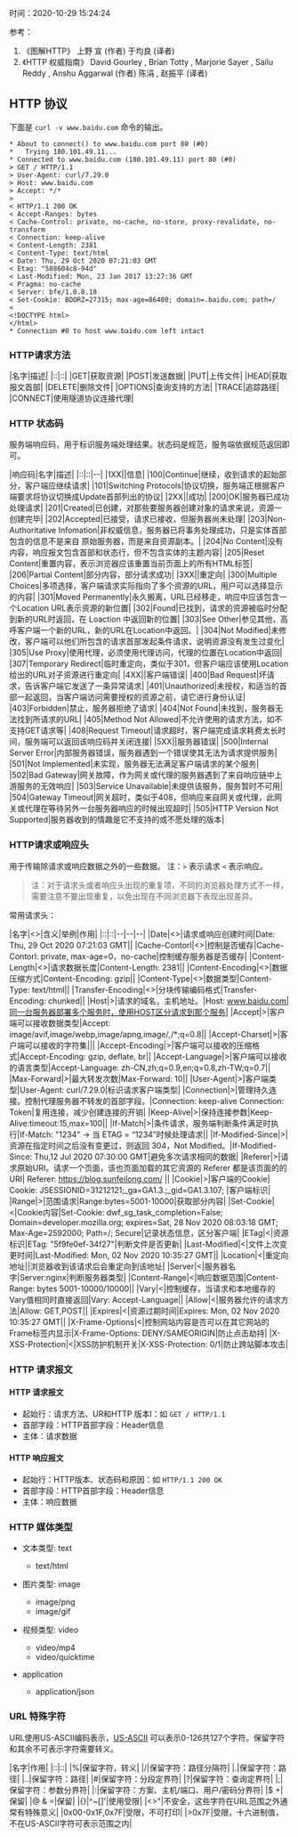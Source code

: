 时间：2020-10-29 15:24:24

参考：

1. 《图解HTTP》 上野 宣 (作者) 于均良 (译者)
2. 《HTTP 权威指南》  David Gourley , Brian Totty , Marjorie Sayer , Sailu Reddy , Anshu Aggarwal (作者) 陈涓 , 赵振平 (译者)

## HTTP 协议

下面是 `curl -v www.baidu.com` 命令的输出。

```shell
* About to connect() to www.baidu.com port 80 (#0)
*   Trying 180.101.49.11...
* Connected to www.baidu.com (180.101.49.11) port 80 (#0)
> GET / HTTP/1.1
> User-Agent: curl/7.29.0
> Host: www.baidu.com
> Accept: */*
>
< HTTP/1.1 200 OK
< Accept-Ranges: bytes
< Cache-Control: private, no-cache, no-store, proxy-revalidate, no-transform
< Connection: keep-alive
< Content-Length: 2381
< Content-Type: text/html
< Date: Thu, 29 Oct 2020 07:21:03 GMT
< Etag: "588604c8-94d"
< Last-Modified: Mon, 23 Jan 2017 13:27:36 GMT
< Pragma: no-cache
< Server: bfe/1.0.8.18
< Set-Cookie: BDORZ=27315; max-age=86400; domain=.baidu.com; path=/
<
<!DOCTYPE html>
</html>
* Connection #0 to host www.baidu.com left intact
```

### HTTP请求方法

|名字|描述|
|::|::|
|GET|获取资源|
|POST|发送数据|
|PUT|上传文件|
|HEAD|获取报文首部|
|DELETE|删除文件|
|OPTIONS|查询支持的方法|
|TRACE|追踪路径|
|CONNECT|使用隧道协议连接代理|

### HTTP 状态码

服务端响应码，用于标识服务端处理结果。状态码是规范，服务端依据规范返回即可。

|响应码|名字|描述|
|::|::|--|
|1XX||信息|
|100|Continue|继续，收到请求的起始部分，客户端应继续请求|
|101|Switching  Protocols|协议切换，服务端正根据客户端要求将协议切换成Update首部列出的协议|
|2XX||成功|
|200|OK|服务器已成功处理请求|
|201|Created|已创建，对那些要服务器创建对象的请求来说，资源一创建完毕|
|202|Accepted|已接受，请求已接收，但服务器尚未处理|
|203|Non-Authoritative Infomation|非权威信息，服务器已将事务处理成功，只是实体首部包含的信息不是来自 原始服务器，而是来自资源副本。|
|204|No Content|没有内容，响应报文包含首部和状态行，但不包含实体的主题内容|
|205|Reset Content|重置内容，表示浏览器应该重置当前页面上的所有HTML标签|
|206|Partial Content|部分内容，部分请求成功|
|3XX||重定向|
|300|Multiple Choices|多项选择，客户端请求实际指向了多个资源的URL，用户可以选择显示的内容|
|301|Moved Permanently|永久搬离，URL已经移走，响应中应该包含一个Location URL表示资源的新位置|
|302|Found|已找到，请求的资源被临时分配到新的URL时返回，在 Loaction 中返回新的位置|
|303|See Other|参见其他，高呼客户端一个新的URL，新的URL在Location中返回。|
|304|Not Modified|未修改，客户端可以他们所包含的请求首部发起条件请求，说明资源没有发生过变化|
|305|Use Proxy|使用代理，必须使用代理访问，代理的位置在Location中返回|
|307|Temporary Redirect|临时重定向，类似于301，但客户端应该使用Location给出的URL对子资源进行重定向|
|4XX||客户端错误|
|400|Bad Request|坏请求，告诉客户端它发送了一条异常请求|
|401|Unauthorized|未授权，和适当的首部一起返回，当客户端访问需要授权的资源之前，请它进行身份认证|
|403|Forbidden|禁止，服务器拒绝了请求|
|404|Not Found|未找到，服务器无法找到所请求的URL|
|405|Method Not Allowed|不允许使用的请求方法，如不支持GET请求等|
|408|Request Timeout|请求超时，客户端完成请求耗费太长时间，服务端可以返回该响应码并关闭连接|
|5XX||服务器错误|
|500|Internal Server Error|内部服务器错误，服务器遇到一个错误使其无法为请求提供服务|
|501|Not Implemented|未实现，服务器无法满足客户端请求的某个服务|
|502|Bad Gateway|网关故障，作为网关或代理的服务器遇到了来自响应链中上游服务的无效响应|
|503|Service Unavailable|未提供该服务，服务暂时不可用|
|504|Gateway Timeout|网关超时，类似于408，但响应来自网关或代理，此网关或代理在等待另外一台服务器响应的时候出现超时|
|505|HTTP Version Not Supported|服务器收到的情趣是它不支持的或不愿处理的版本|

### HTTP请求或响应头

用于传输除请求或响应数据之外的一些数据。 注：`>` 表示请求 `<` 表示响应。

> 注：对于请求头或者响应头出现的重复项，不同的浏览器处理方式不一样，需要注意不要出现重复，以免出现在不同浏览器下表现出现差异。

常用请求头：

|名字|<>|含义|举例|作用|
|::|::|--|--|--|
|Date|<>|请求或响应创建时间|Date: Thu, 29 Oct 2020 07:21:03 GMT||
|Cache-Contorl|<>|控制是否缓存|Cache-Contorl: private, max-age=0，no-cache|控制缓存服务器是否缓存|
|Content-Length|<>|请求数据长度|Content-Length: 2381||
|Content-Encoding|<>|数据压缩方式|Content-Encoding: gzip||
|Content-Type|<>|数据类型|Content-Type: text/html||
|Transfer-Encoding|<>|分块传输编码格式|Transfer-Encoding: chunked||
|Host|>|请求的域名，主机地址。|Host: www.baidu.com|同一台服务器部署多个服务时，使用HOST区分请求到那个服务|
|Accept|>|客户端可以接收数据类型|Accept: image/avif,image/webp,image/apng,image/*,*/*;q=0.8||
|Accept-Charset|>|客户端可以接收的字符集|||
|Accept-Encoding|>|客户端可以接收的压缩格式|Accept-Encoding: gzip, deflate, br||
|Accept-Language|>|客户端可以接收的语言类型|Accept-Language: zh-CN,zh;q=0.9,en;q=0.8,zh-TW;q=0.7||
|Max-Forward|>|最大转发次数|Max-Forward: 10||
|User-Agent|>|客户端类型|User-Agent: curl/7.29.0|标识请求客户端类型|
|Connection|>|管理持久连接。控制代理服务器不转发的首部字段。|Connection: keep-alive  Connection: Token|复用连接，减少创建连接的开销|
|Keep-Alive|>|保持连接参数|Keep-Alive:timeout:15,max=100||
|If-Match|>|条件请求，服务端判断条件满足时执行|If-Match: "1234" -> 当 ETAG = “1234”时候处理请求||
|If-Modified-Since|>|资源在指定时间之后没有变更过，则返回 304，Not Modified。|If-Modified-Since: Thu,12 Jul 2020 07:30:00 GMT|避免多次请求相同的数据|
|Referer|>|请求原始URI。请求一个页面，该也页面加载的其它资源的 Referer 都是该页面的的URI| Referer: https://blog.sunfeilong.com/                        ||
|Cookie|>|客户端的Cookie| Cookie: JSESSIONID=31212121;_ga=GA1.3.;_gid=GA1.3.107;       |客户端标识|
|Range|>|范围请求|Range:bytes=5001-10000|获取部分内容|
|Set-Cookie|<|Cookie内容|Set-Cookie: dwf_sg_task_completion=False; Domain=developer.mozilla.org; expires=Sat, 28 Nov 2020 08:03:18 GMT; Max-Age=2592000; Path=/; Secure|记录状态信息，区分客户端|
|ETag|<|资源标识|ETag: "5f9fe0ef-34f27"|判断文件是否更新|
|Last-Modified|<|文件上次变更时间|Last-Modified: Mon, 02 Nov 2020 10:35:27 GMT||
|Location|<|重定向地址||浏览器收到该请求后会重定向到该地址|
|Server|<|服务器名字|Server:nginx|判断服务器类型|
|Content-Range|<|响应数据范围|Content-Range: bytes 5001-10000/10000||
|Vary|<|控制缓存，当请求和本地缓存的Vary值相同时直接返回|Vary: Accept-Language||
|Allow|<|服务器允许的请求方法|Allow: GET,POST||
|Expires|<|资源过期时间|Expires: Mon, 02 Nov 2020 10:35:27 GMT||
|X-Frame-Options|<|控制网站内容是否可以在其它网站的Frame标签内显示|X-Frame-Options: DENY/SAMEORIGIN|防止点击劫持|
|X-XSS-Protection|<|XSS防护机制开关|X-XSS-Protection: 0/1|防止跨站脚本攻击|

### HTTP 请求报文

#### HTTP 请求报文

* 起始行：请求方法、UR和HTTP 版本I：如 `GET / HTTP/1.1`
* 首部字段：HTTP首部字段：Header信息
* 主体：请求数据

#### HTTP 响应报文

* 起始行：HTTP版本、状态码和原因：如 `HTTP/1.1 200 OK`
* 首部字段：HTTP首部字段：Header信息
* 主体：响应数据

### HTTP 媒体类型

* 文本类型: text

    * text/html

* 图片类型: image

    * image/png
    * image/gif

* 视频类型: video

    * video/mp4
    * video/quicktime

* application

    * application/json

### URL 特殊字符

URL使用US-ASCII编码表示，[US-ASCII](http://www.columbia.edu/kermit/ascii.html) 可以表示0-126共127个字符。保留字符和其余不可表示字符需要转义。

|名字|作用|
|::|::|
|%|保留字符，转义|
|/|保留字符：路径分隔符|
|.|保留字符：路径|
|..|保留字符：路径|
|#|保留字符：分段定界符|
|?|保留字符：查询定界符|
|;|保留字符：参数分界符|
|:|保留字符：方案、主机/端口、用户/密码分界符|
|$ +|保留|
|@ & =|保留|
|{}\|\^~[]'|使用受限|
|<>"|不安全，这些字符在URL范围之外通常有特殊意义|
|0x00-0x1F,0x7F|受限，不可打印|
|>0x7F|受限，十六进制值，不在US-ASCII字符可表示范围之内|